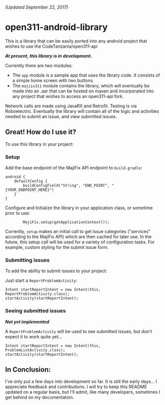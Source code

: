 *(Updated September 22, 2017)*

# open311-android-library
This is a library that can be easily ported into any android project that wishes to use the CodeTanzania/open311-api

**_At present, this library is in development._**

Currently there are two modules:
- The `app` module is a sample app that uses the library code. It consists of a simple home screen with two buttons.
- The `majiix311` module contains the library, which will eventually be made into an .aar that can be hosted on maven and incorporated into any project that wishes to access an open311-api fork.

Network calls are made using JavaRX and Retrofit. Testing is via Roboelectric. Eventually the library will contain all of the logic and activities needed to submit an issue, and view submitted issues.

## Great! How do I use it?

To use this library in your project:

### Setup

Add the base endpoint of the MajiFix API endpoint to `build.gradle`:

```
android {
    defaultConfig {
        buildConfigField("String", "END_POINT", "{YOUR_ENDPOINT_HERE}")
    }
}
```

Configure and Initialize the library in your application class, or sometime prior to use:
```
        MajiFix.setup(getApplicationContext());
```       
Currently, `setup` makes an initial call to get issue categories ("services" according to the MajiFix API) which are then cached for later use. In the future, this setup call will be used for a variety of configuration tasks. For example, custom styling for the submit issue form.

### Submitting issues

To add the ability to submit issues to your project:

Just start a `ReportProblemActivity`:
```
Intent startReportIntent = new Intent(this, ReportProblemActivity.class);
startActivity(startReportIntent);
```

### Seeing submitted issues

**_Not yet implemented_**

A `ReportProblemActivity` will be used to see submitted issues, but don't expect it to work quite yet...
```
Intent startReportIntent = new Intent(this, ProblemListActivity.class);
startActivity(startReportIntent);
```

## In Conclusion:

I've only put a few days into development so far. It is still the early days... I appreciate feedback and contributions. I will try to keep this README updated on a regular basis, but I'll admit, like many developers, sometimes I get behind on my documentation. 




